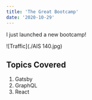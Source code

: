 ```yaml
---
title: 'The Great Bootcamp'
date: '2020-10-29'
---
```


I just launched a new bootcamp!

![Traffic](./AIS 140.jpg)

## Topics Covered

1. Gatsby 
2. GraphQL
3. React